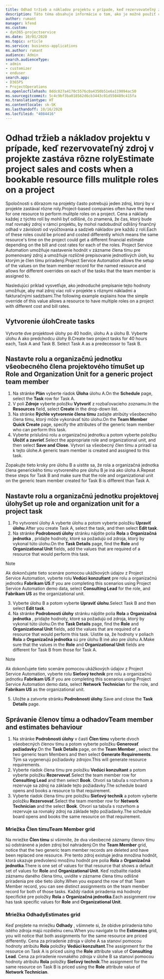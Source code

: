 ```yaml
---
title: Odhad tržieb a nákladov projektu v prípade, keď rezervovateľný zdroj v projekte zastáva rôzne roly
description: Táto téma obsahuje informácie o tom, ako je možné použiť cenové dimenzie na podporu určovania cien a kalkulácie nákladov pre zdroj, ktorý v projekte zastáva rôzne roly.
author: rumant
manager: kfend
ms.custom:
- dyn365-projectservice
ms.date: 10/01/2020
ms.topic: article
ms.service: business-applications
ms.author: rumant
audience: Admin
search.audienceType:
- admin
- customizer
- enduser
search.app:
- D365PS
- ProjectOperations
ms.openlocfilehash: 8ddc827a4170c5576c0a4350b51e6a119094ac50
ms.sourcegitcommit: 5c4c9bf3ba018562d6cb3443c01d550489c415fa
ms.translationtype: HT
ms.contentlocale: sk-SK
ms.lasthandoff: 10/16/2020
ms.locfileid: "4084416"
---
```

# <a name="estimate-project-sales-and-costs-when-a-bookable-resource-fills-mulitple-roles-on-a-project"></a><span data-ttu-id="db872-103">Odhad tržieb a nákladov projektu v prípade, keď rezervovateľný zdroj v projekte zastáva rôzne roly</span><span class="sxs-lookup"><span data-stu-id="db872-103">Estimate project sales and costs when a bookable resource fills mulitple roles on a project</span></span> 

<span data-ttu-id="db872-104">Spoločnosti s dôrazom na projekty často potrebujú jeden zdroj, ktorý by v projekte zastával rôzne roly.</span><span class="sxs-lookup"><span data-stu-id="db872-104">Project-based companies often have the need for one resource to perform mulitple roles on a project.</span></span> <span data-ttu-id="db872-105">Cena a náklady každej z týchto rolí by mohli byť odlišné, čo znamená, že čas, ktorý bude mať rovnaký zdroj v rámci projektu, by mohol nadobudnúť odlišný finančný odhad v závislosti od vyúčtovania a sadzieb nákladov pre každú z rolí.</span><span class="sxs-lookup"><span data-stu-id="db872-105">Each of these roles could be priced and costed differently which means the same resource's time on the project could get a different financial estimate depending on the bill and cost rates for each of the roles.</span></span> <span data-ttu-id="db872-106">Project Service Automation umožňuje nastavenie hodnôt v zázname člena tímu pre pomenovaný zdroj a umožňuje rozličné prepisovanie jednotlivých úloh, ku ktorým je člen tímu priradený.</span><span class="sxs-lookup"><span data-stu-id="db872-106">Project Service Automation allows the setup of the values on the team member record for the named resource and allows for different overrides on each of the tasks that the team member is assigned to.</span></span>

<span data-ttu-id="db872-107">Nasledujúci príklad vysvetľuje, ako jednoduché prepísanie tejto hodnoty umožňuje, aby mal zdroj viac rolí v projekte s rôznymi nákladmi a fakturačnými sadzbami.</span><span class="sxs-lookup"><span data-stu-id="db872-107">The following example  explains how the simple override of this value allows a resource to have multiple roles on a project with different cost and bill rates.</span></span>

## <a name="create-tasks"></a><span data-ttu-id="db872-108">Vytvorenie úloh</span><span class="sxs-lookup"><span data-stu-id="db872-108">Create tasks</span></span>
<span data-ttu-id="db872-109">Vytvorte dve projektové úlohy po 40 hodín, úlohu A a úlohu B. Vyberte úlohu A ako predchodcu úlohy B.</span><span class="sxs-lookup"><span data-stu-id="db872-109">Create two project tasks for 40 hours each, Task A and Task B. Select Task A as a predecessor to Task B.</span></span>

## <a name="set-up-role-and-organization-unit-for-a-generic-project-team-member"></a><span data-ttu-id="db872-110">Nastavte rolu a organizačnú jednotku všeobecného člena projektového tímu</span><span class="sxs-lookup"><span data-stu-id="db872-110">Set up Role and Organization Unit for a generic project team member</span></span>

1. <span data-ttu-id="db872-111">Na stránke **Plán** vyberte riadok **Úloha** úlohu A.</span><span class="sxs-lookup"><span data-stu-id="db872-111">On the **Schedule** page, select the **Task** row for Task A.</span></span> 
2. <span data-ttu-id="db872-112">V poli **Zdroje** vyberte položku **Vytvoriť** z rozbaľovacieho zoznamu.</span><span class="sxs-lookup"><span data-stu-id="db872-112">In the **Resources** field, select **Create** in the drop-down list.</span></span>
3. <span data-ttu-id="db872-113">Na stránke **Rýchle vytvorenie člena tímu** zadajte atribúty všeobecného člena tímu, ktorý môže vykonávať túto úlohu.</span><span class="sxs-lookup"><span data-stu-id="db872-113">On the **Team Member Quick Create** page, specify the attributes of the generic team member who can perform this task.</span></span>
4. <span data-ttu-id="db872-114">Vyberte príslušnú rolu a organizačnú jednotku a potom vyberte položku **Uložiť a zavrieť**.</span><span class="sxs-lookup"><span data-stu-id="db872-114">Select the appropriate role and organizational unit, and then select **Save and Close**.</span></span> <span data-ttu-id="db872-115">Vytvorí sa všeobecný člen tímu a priradí sa k tejto úlohe.</span><span class="sxs-lookup"><span data-stu-id="db872-115">A generic team member is created and assigned to this task.</span></span> 

<span data-ttu-id="db872-116">Zopakujte tieto kroky pre úlohu B a uistite sa, že rola a organizačná jednotka člena generického tímu vytvoreného pre úlohu B je iná ako úloha A.</span><span class="sxs-lookup"><span data-stu-id="db872-116">Repeat these steps for Task B and make sure that the role and organizational unit on the generic team member created for Task B is different than Task A.</span></span> 

## <a name="set-up-role-and-organization-unit-for-a-project-task"></a><span data-ttu-id="db872-117">Nastavte rolu a organizačnú jednotku projektovej úlohy</span><span class="sxs-lookup"><span data-stu-id="db872-117">Set up role and organization unit for a project task</span></span>

1. <span data-ttu-id="db872-118">Po vytvorení úlohy A vyberte úlohu a potom vyberte položku **Upraviť úlohu**.</span><span class="sxs-lookup"><span data-stu-id="db872-118">After you create Task A, select the task, and then select **Edit task**.</span></span>
2. <span data-ttu-id="db872-119">Na stránke **Podrobnosti úlohy** stránku nájdite polia **Rola** a **Organizačná jednotka** , pridajte hodnoty, ktoré sa požadujú od zdroja, ktorý by vykonal túto úlohu.</span><span class="sxs-lookup"><span data-stu-id="db872-119">On the **Task Details** page, find the **Role** and **Organizational Unit** fields, add the values that are required of a resource that would perform this task.</span></span> 

  > [!NOTE]
  > <span data-ttu-id="db872-120">Ak dokončujete tieto scenáre pomocou ukážkových údajov z Project Service Automation, vyberte rolu **Vedúci konzultant** pre rolu a organizačnú jednotku **Fabrikam US**.</span><span class="sxs-lookup"><span data-stu-id="db872-120">If you are completing this scenarios using Project Service Automation demo data, select **Consulting Lead** for the role, and **Fabrikam US** as the organizational unit.</span></span>

3. <span data-ttu-id="db872-121">Vyberte úlohu B a potom vyberte **Upraviť úlohu**.</span><span class="sxs-lookup"><span data-stu-id="db872-121">Select Task B and then select **Edit task**.</span></span>
4. <span data-ttu-id="db872-122">Na stránke **Podrobnosti úlohy** stránku nájdite polia **Rola** a **Organizačná jednotka** , pridajte hodnoty, ktoré sa požadujú od zdroja, ktorý by vykonal túto úlohu.</span><span class="sxs-lookup"><span data-stu-id="db872-122">On the **Task Details** page, find the **Role** and **Organizational Unit** fields, add the values that are required of a resource that would perform this task.</span></span> <span data-ttu-id="db872-123">Uistite sa, že hodnoty v poliach **Rola** a **Organizačná jednotka** sú pre úlohu B iné ako pre úlohu A.</span><span class="sxs-lookup"><span data-stu-id="db872-123">Make sure that the values in the **Role** and **Organizational Unit** fields are different for Task B from those for Task A.</span></span> 

  > [!NOTE]
  > <span data-ttu-id="db872-124">Ak dokončujete tieto scenáre pomocou ukážkových údajov z Project Service Automation, vyberte rolu **Sieťový technik** pre rolu a organizačnú jednotku **Fabrikam US**.</span><span class="sxs-lookup"><span data-stu-id="db872-124">If you are completing this scenarios using Project Service Automation demo data, select **Network Technician** for the role, and **Fabrikam US** as the organizational unit.</span></span>

5. <span data-ttu-id="db872-125">Uložte a zatvorte stránku **Podrobnosti úlohy**.</span><span class="sxs-lookup"><span data-stu-id="db872-125">Save and close the **Task Details** page.</span></span> 

## <a name="team-member-and-estimates-behaviour"></a><span data-ttu-id="db872-126">Správanie členov tímu a odhadov</span><span class="sxs-lookup"><span data-stu-id="db872-126">Team member and estimates behaviour</span></span> 

1. <span data-ttu-id="db872-127">Na stránke **Podrobnosti úlohy** v časti **Člen tímu** vyberte dvoch všeobecných členov tímu a potom vyberte položku **Generovať požiadavky**.</span><span class="sxs-lookup"><span data-stu-id="db872-127">On the **Task Details** page, on the **Team Member** , select the two generic team Members and then select **Generate Requirements**.</span></span> <span data-ttu-id="db872-128">Tým sa vygenerujú požiadavky zdrojov.</span><span class="sxs-lookup"><span data-stu-id="db872-128">This will generate resource requirements.</span></span> 
2. <span data-ttu-id="db872-129">Vyberte riadok člena tímu pre položku **Vedúci konzultant** a potom vyberte položku **Rezervovať**.</span><span class="sxs-lookup"><span data-stu-id="db872-129">Select the team member row for **Consulting Lead** and then select **Book**.</span></span> <span data-ttu-id="db872-130">Otvorí sa tabuľa s rozvrhom a rezervuje sa zdroj na základe tejto požiadavky.</span><span class="sxs-lookup"><span data-stu-id="db872-130">The schedule board opens and books a resource to that requirement.</span></span>
3. <span data-ttu-id="db872-131">Vyberte riadok člena tímu pre položku **Sieťový technik** a potom vyberte položku **Rezervovať**.</span><span class="sxs-lookup"><span data-stu-id="db872-131">Select the team member row for **Network Technician** and the select **Book**.</span></span> <span data-ttu-id="db872-132">Otvorí sa tabuľa s rozvrhom a rezervuje sa rovnaký zdroj na základe tejto požiadavky.</span><span class="sxs-lookup"><span data-stu-id="db872-132">The schedule board opens and books the same resource on that requirement.</span></span>

### <a name="team-member-grid"></a><span data-ttu-id="db872-133">Mriežka Člen tímu</span><span class="sxs-lookup"><span data-stu-id="db872-133">Team Member grid</span></span> 
<span data-ttu-id="db872-134">Na mriežke **Člen tímu** si všimnite, že dva všeobecné záznamy členov tímu sú odstránené a jeden zdroj bol nahradený.</span><span class="sxs-lookup"><span data-stu-id="db872-134">On the **Team Member** grid, notice that the two generic team member records are deleted and have been replaced one resource.</span></span> <span data-ttu-id="db872-135">Pre tento zdroj existuje jedna množina hodnôt, ktorá ukazuje predvolenú množinu hodnôt pre polia **Rola** a **Organizačná jednotka**.</span><span class="sxs-lookup"><span data-stu-id="db872-135">There is one set of values for that resource that shows a default set of values for **Role** and **Organizational Unit**.</span></span>
<span data-ttu-id="db872-136">Keď rozbalíte riadok záznamu daného člena tímu, uvidíte v zázname člena tímu odlišné priradenia pre obe tieto úlohy.</span><span class="sxs-lookup"><span data-stu-id="db872-136">When you expand the row of that Team Member record, you can see distinct assignments on the team member record for both of those tasks.</span></span> <span data-ttu-id="db872-137">Každý riadok priradenia má hodnoty špecifické pre položky **Rola** a **Organizačná jednotka**.</span><span class="sxs-lookup"><span data-stu-id="db872-137">Each assignment row has task specific values for **Role** and **Organizational Unit**.</span></span> 

### <a name="estimates-grid"></a><span data-ttu-id="db872-138">Mriežka Odhady</span><span class="sxs-lookup"><span data-stu-id="db872-138">Estimates grid</span></span> 
<span data-ttu-id="db872-139">Keď prejdete na mriežku **Odhady** , všimnete si, že obidve priradenia toho istého zdroja majú rozdielnu cenu.</span><span class="sxs-lookup"><span data-stu-id="db872-139">When you navigate to the **Estimates** grid, you will notice that both assignments for the same resource are priced differently.</span></span>
<span data-ttu-id="db872-140">Cena za priradenie zdroja v úlohe A sa stanoví pomocou hodnoty atribútu **Rola** položky **Vedúci konzultant**.</span><span class="sxs-lookup"><span data-stu-id="db872-140">The assignment for the resource on Task A is priced using the **Role** attribute value of **Consulting Lead**.</span></span> <span data-ttu-id="db872-141">Cena za priradenie rovnakého zdroja v úlohe B sa stanoví pomocou hodnoty atribútu **Rola** položky **Sieťový technik**.</span><span class="sxs-lookup"><span data-stu-id="db872-141">The assignment for the same resource on Task B is priced using the **Role** attribute value of **Network Technician**.</span></span>





